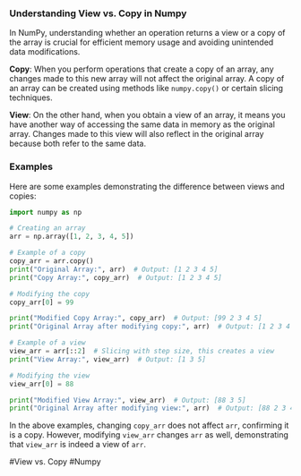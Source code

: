 ### Understanding View vs. Copy in Numpy

In NumPy, understanding whether an operation returns a view or a copy of the array is crucial for efficient memory usage and avoiding unintended data modifications.

**Copy**: When you perform operations that create a copy of an array, any changes made to this new array will not affect the original array. A copy of an array can be created using methods like `numpy.copy()` or certain slicing techniques.

**View**: On the other hand, when you obtain a view of an array, it means you have another way of accessing the same data in memory as the original array. Changes made to this view will also reflect in the original array because both refer to the same data.

### Examples

Here are some examples demonstrating the difference between views and copies:

```python
import numpy as np

# Creating an array
arr = np.array([1, 2, 3, 4, 5])

# Example of a copy
copy_arr = arr.copy()
print("Original Array:", arr)  # Output: [1 2 3 4 5]
print("Copy Array:", copy_arr)  # Output: [1 2 3 4 5]

# Modifying the copy
copy_arr[0] = 99

print("Modified Copy Array:", copy_arr)  # Output: [99 2 3 4 5]
print("Original Array after modifying copy:", arr)  # Output: [1 2 3 4 5]

# Example of a view
view_arr = arr[::2]  # Slicing with step size, this creates a view
print("View Array:", view_arr)  # Output: [1 3 5]

# Modifying the view
view_arr[0] = 88

print("Modified View Array:", view_arr)  # Output: [88 3 5]
print("Original Array after modifying view:", arr)  # Output: [88 2 3 4 5]
```

In the above examples, changing `copy_arr` does not affect `arr`, confirming it is a copy. However, modifying `view_arr` changes `arr` as well, demonstrating that `view_arr` is indeed a view of `arr`.

#View vs. Copy #Numpy